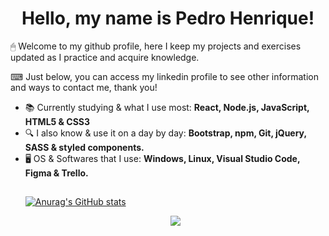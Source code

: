 <h1 align="center">Hello, my name is Pedro Henrique!</h1>
<p>🖱 Welcome to my github profile, here I keep my projects and exercises updated as I practice and acquire knowledge.</p>
<p>⌨ Just below, you can access my linkedin profile to see other information and ways to contact me, thank you!</p>

<ul>
  <li>📚 Currently studying & what I use most: <b>React, Node.js, JavaScript, HTML5 & CSS3</b></li>
  <li>🔍 I also know & use it on a day by day: <b>Bootstrap, npm, Git, jQuery, SASS & styled components.</b></li>
  <li>🖥 OS & Softwares that I use: <b>Windows, Linux, Visual Studio Code, Figma & Trello.</b></li>
</div>

##

[![Anurag's GitHub stats](https://github-readme-stats.vercel.app/api?username=pedro8811&hide=issues,contribs&theme=dark)](https://github.com/anuraghazra/github-readme-stats)


<div style="display: inline_block" align="center">
<a href="https://www.linkedin.com/in/pedro-henrique-ferreira-matos-4b2b981b8/" target="_blank"><img src="https://img.shields.io/badge/-LinkedIn-%230077B5?style=for-the-badge&logo=linkedin&logoColor=white" target="_blank"></a>
</div>
